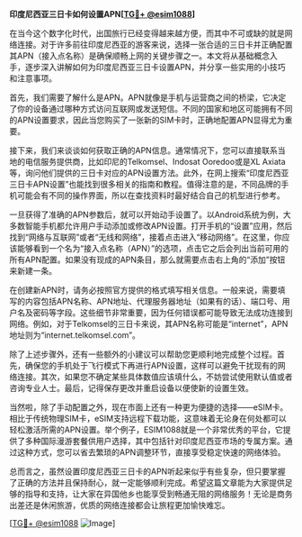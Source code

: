 **印度尼西亚三日卡如何设置APN[[TG💪+ @esim1088](https://t.me/s/esim1088)]**

在当今这个数字化时代，出国旅行已经变得越来越方便，而其中不可或缺的就是网络连接。对于许多前往印度尼西亚的游客来说，选择一张合适的三日卡并正确配置其APN（接入点名称）是确保顺畅上网的关键步骤之一。本文将从基础概念入手，逐步深入讲解如何为印度尼西亚三日卡设置APN，并分享一些实用的小技巧和注意事项。

首先，我们需要了解什么是APN。APN就像是手机与运营商之间的桥梁，它决定了你的设备通过哪种方式访问互联网或发送短信。不同的国家和地区可能拥有不同的APN设置要求，因此当您购买了一张新的SIM卡时，正确地配置APN显得尤为重要。

接下来，我们来谈谈如何获取正确的APN信息。通常情况下，您可以直接联系当地的电信服务提供商，比如印尼的Telkomsel、Indosat Ooredoo或是XL Axiata等，询问他们提供的三日卡对应的APN设置方法。此外，在网上搜索“印度尼西亚三日卡APN设置”也能找到很多相关的指南和教程。值得注意的是，不同品牌的手机可能会有不同的操作界面，所以在查找资料时最好结合自己的机型进行参考。

一旦获得了准确的APN参数后，就可以开始动手设置了。以Android系统为例，大多数智能手机都允许用户手动添加或修改APN设置。打开手机的“设置”应用，然后找到“网络与互联网”或者“无线和网络”，接着点击进入“移动网络”。在这里，你应该能够看到一个名为“接入点名称（APN）”的选项，点击它之后会列出当前可用的所有APN配置。如果没有现成的APN条目，那么就需要点击右上角的“添加”按钮来新建一条。

在创建新APN时，请务必按照官方提供的格式填写相关信息。一般来说，需要填写的内容包括APN名称、APN地址、代理服务器地址（如果有的话）、端口号、用户名及密码等字段。这些细节非常重要，因为任何错误都可能导致无法成功连接到网络。例如，对于Telkomsel的三日卡来说，其APN名称可能是“internet”，APN地址则为“internet.telkomsel.com”。

除了上述步骤外，还有一些额外的小建议可以帮助您更顺利地完成整个过程。首先，确保您的手机处于飞行模式下再进行APN设置，这样可以避免干扰现有的网络连接。其次，如果您不确定某些具体数值应该填什么，不妨尝试使用默认值或者咨询专业人士。最后，记得保存更改并重启设备以便使新的设置生效。

当然啦，除了手动配置之外，现在市面上还有一种更为便捷的选择——eSIM卡。相比于传统物理SIM卡，eSIM支持远程下载功能，这意味着无论身在何处都可以轻松激活所需的APN设置。举个例子，ESIM1088就是一个非常优秀的平台，它提供了多种国际漫游套餐供用户选择，其中包括针对印度尼西亚市场的专属方案。通过这种方式，您可以省去繁琐的APN调整环节，直接享受稳定快速的网络体验。

总而言之，虽然设置印度尼西亚三日卡的APN听起来似乎有些复杂，但只要掌握了正确的方法并且保持耐心，就一定能够顺利完成。希望这篇文章能为大家提供足够的指导和支持，让大家在异国他乡也能享受到畅通无阻的网络服务！无论是商务出差还是休闲旅游，优质的网络连接都会让旅程更加愉快难忘。

[[TG💪+ @esim1088](https://t.me/s/esim1088) ![Image](https://i.postimg.cc/4NQfJmqS/Snipaste-2025-05-13-00-14-12.png)]